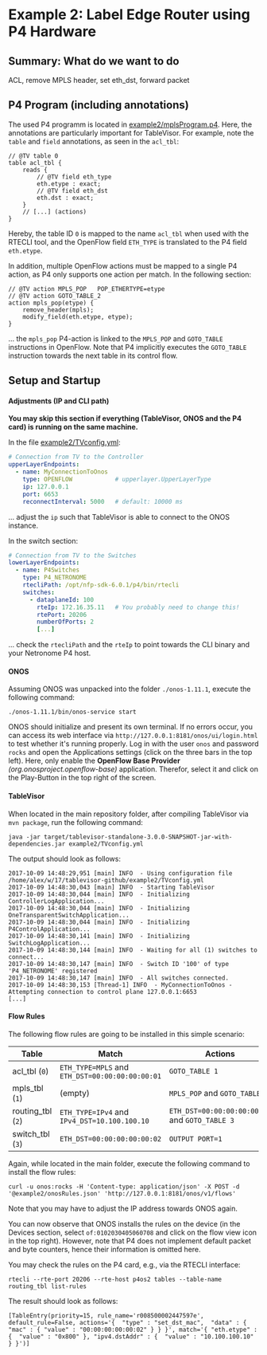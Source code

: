 # Example 2: Label Edge Router using P4 Hardware

## Summary: What do we want to do

ACL, remove MPLS header, set eth_dst, forward packet

## P4 Program (including annotations)

The used P4 programm is located in [example2/mplsProgram.p4](mplsProgram.p4).
Here, the annotations are particularly important for TableVisor.
For example, note the `table` and `field` annotations, as seen in the `acl_tbl`:

```P4
// @TV table 0
table acl_tbl {
    reads {
        // @TV field eth_type
        eth.etype : exact;
        // @TV field eth_dst
        eth.dst : exact;
    }
    // [...] (actions)
}
```

Hereby, the table ID `0` is mapped to the name `acl_tbl` when used with the RTECLI tool, and the OpenFlow field `ETH_TYPE` is translated to the P4 field `eth.etype`.

In addition, multiple OpenFlow actions must be mapped to a single P4 action, as P4 only supports one action per match.
In the following section:

```P4
// @TV action MPLS_POP   POP_ETHERTYPE=etype
// @TV action GOTO_TABLE_2
action mpls_pop(etype) {
    remove_header(mpls);
    modify_field(eth.etype, etype);
}
```

... the `mpls_pop` P4-action is linked to the `MPLS_POP` and `GOTO_TABLE` instructions in OpenFlow.
Note that P4 implicitly executes the `GOTO_TABLE` instruction towards the next table in its control flow.

## Setup and Startup

#### Adjustments (IP and CLI path)

**You may skip this section if everything (TableVisor, ONOS and the P4 card) is running on the same machine.**

In the file [example2/TVconfig.yml](TVconfig.yml):

```YAML
# Connection from TV to the Controller
upperLayerEndpoints:
  - name: MyConnectionToOnos
    type: OPENFLOW            # upperlayer.UpperLayerType
    ip: 127.0.0.1
    port: 6653
    reconnectInterval: 5000   # default: 10000 ms
```

... adjust the `ip` such that TableVisor is able to connect to the ONOS instance.

In the switch section:

```YAML
# Connection from TV to the Switches
lowerLayerEndpoints:
  - name: P4Switches
    type: P4_NETRONOME
    rtecliPath: /opt/nfp-sdk-6.0.1/p4/bin/rtecli
    switches:
      - dataplaneId: 100
        rteIp: 172.16.35.11   # You probably need to change this!
        rtePort: 20206
        numberOfPorts: 2
        [...]
```

... check the `rtecliPath` and the `rteIp` to point towards the CLI binary and your Netronome P4 host.

#### ONOS

Assuming ONOS was unpacked into the folder `./onos-1.11.1`, execute the following command:

```Shell
./onos-1.11.1/bin/onos-service start
```

ONOS should initialize and present its own terminal.
If no errors occur, you can access its web interface via `http://127.0.0.1:8181/onos/ui/login.html` to test whether it's running properly.
Log in with the user `onos` and password `rocks` and open the Applications settings (click on the three bars in the top left).
Here, only enable the **OpenFlow Base Provider** _(org.onosproject.openflow-base)_ application.
Therefor, select it and click on the Play-Button in the top right of the screen.

#### TableVisor

When located in the main repository folder, after compiling TableVisor via `mvn package`, run the following command:

```Shell
java -jar target/tablevisor-standalone-3.0.0-SNAPSHOT-jar-with-dependencies.jar example2/TVconfig.yml
```

The output should look as follows:

```
2017-10-09 14:48:29,951 [main] INFO  - Using configuration file /home/alex/w/17/tablevisor-github/example2/TVconfig.yml
2017-10-09 14:48:30,043 [main] INFO  - Starting TableVisor
2017-10-09 14:48:30,044 [main] INFO  - Initializing ControllerLogApplication...
2017-10-09 14:48:30,044 [main] INFO  - Initializing OneTransparentSwitchApplication...
2017-10-09 14:48:30,044 [main] INFO  - Initializing P4ControlApplication...
2017-10-09 14:48:30,141 [main] INFO  - Initializing SwitchLogApplication...
2017-10-09 14:48:30,144 [main] INFO  - Waiting for all (1) switches to connect...
2017-10-09 14:48:30,147 [main] INFO  - Switch ID '100' of type 'P4_NETRONOME' registered
2017-10-09 14:48:30,147 [main] INFO  - All switches connected.
2017-10-09 14:48:30,153 [Thread-1] INFO  - MyConnectionToOnos - Attempting connection to control plane 127.0.0.1:6653
[...]
```

#### Flow Rules

The following flow rules are going to be installed in this simple scenario:

| Table             | Match                                           | Actions                                        |
| ----------------- | ----------------------------------------------- | ---------------------------------------------- |
| acl_tbl (`0`)     | `ETH_TYPE=MPLS` and `ETH_DST=00:00:00:00:00:01` | `GOTO_TABLE 1`                                 |
| mpls_tbl (`1`)    | (empty)                                         | `MPLS_POP` and `GOTO_TABLE 2`                  |
| routing_tbl (`2`) | `ETH_TYPE=IPv4` and `IPv4_DST=10.100.100.10`    | `ETH_DST=00:00:00:00:00:02` and `GOTO_TABLE 3` |
| switch_tbl (`3`)  | `ETH_DST=00:00:00:00:00:02`                     | `OUTPUT PORT=1`                                |

Again, while located in the main folder, execute the following command to install the flow rules:

```Shell
curl -u onos:rocks -H 'Content-type: application/json' -X POST -d '@example2/onosRules.json' 'http://127.0.0.1:8181/onos/v1/flows'
```

Note that you may have to adjust the IP address towards ONOS again.

You can now observe that ONOS installs the rules on the device (in the Devices section, select `of:0102030405060708` and click on the flow view icon in the top right).
However, note that P4 does not implement default packet and byte counters, hence their information is omitted here.

You may check the rules on the P4 card, e.g., via the RTECLI interface:

```Shell
rtecli --rte-port 20206 --rte-host p4os2 tables --table-name routing_tbl list-rules
```

The result should look as follows:

```Shell
[TableEntry(priority=15, rule_name='r008500002447597e', default_rule=False, actions='{  "type" : "set_dst_mac",  "data" : { "mac" : { "value" : "00:00:00:00:00:02" } } }', match='{ "eth.etype" : {  "value" : "0x800" }, "ipv4.dstAddr" : {  "value" : "10.100.100.10" } }')]
```
